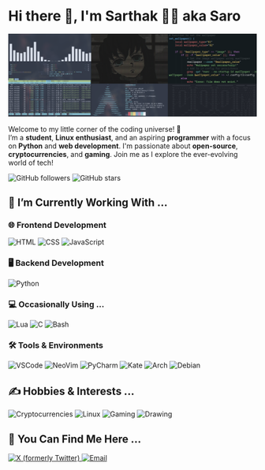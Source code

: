 # Hi there 👋, I'm Sarthak 🧑‍💻 aka Saro

![Banner](1500x500.jpeg)

Welcome to my little corner of the coding universe! 🌌  
I’m a **student**, **Linux enthusiast**, and an aspiring **programmer** with a focus on **Python** and **web development**. I'm passionate about **open-source**, **cryptocurrencies**, and **gaming**. Join me as I explore the ever-evolving world of tech!

![GitHub followers](https://img.shields.io/github/followers/codewithsarthak-2009?style=social) ![GitHub stars](https://img.shields.io/github/stars/codewithsarthak-2009?style=social)


## 🔧 I’m Currently Working With ...

### 🌐 Frontend Development
![HTML](https://img.shields.io/badge/-HTML-E34F26?style=flat-square&logo=html5&logoColor=white)
![CSS](https://img.shields.io/badge/-CSS-1572B6?style=flat-square&logo=css3&logoColor=white)
![JavaScript](https://img.shields.io/badge/-JavaScript-F7DF1E?style=flat-square&logo=javascript&logoColor=black)

### 🖥️ Backend Development
![Python](https://img.shields.io/badge/-Python-3776AB?style=flat-square&logo=python&logoColor=white)

### 💻 Occasionally Using ...
![Lua](https://img.shields.io/badge/-Lua-2C2D72?style=flat-square&logo=lua&logoColor=white)
![C](https://img.shields.io/badge/-C-A8B9CC?style=flat-square&logo=c&logoColor=white)
![Bash](https://img.shields.io/badge/-Bash-4EAA25?style=flat-square&logo=gnu-bash&logoColor=white)

### 🛠️ Tools & Environments
![VSCode](https://img.shields.io/badge/-VSCode-007ACC?style=flat-square&logo=visual-studio-code&logoColor=white)
![NeoVim](https://img.shields.io/badge/-NeoVim-57A143?style=flat-square&logo=neovim&logoColor=white)
![PyCharm](https://img.shields.io/badge/PyCharm-000000?style=flat-square&logo=pycharm&logoColor=white)
![Kate](https://img.shields.io/badge/Kate-59A3DB?style=flat-square&logo=kate&logoColor=white)
![Arch](https://img.shields.io/badge/-Arch-1793D1?style=flat-square&logo=arch-linux&logoColor=white)
![Debian](https://img.shields.io/badge/-Debian-A81D33?style=flat-square&logo=debian&logoColor=white)


## ✍️ Hobbies & Interests ...

<p align="left">
  <img src="https://img.shields.io/badge/Cryptocurrencies-Bitcoin,%20Ethereum,%20Dogecoin-ffac33?style=flat-square&logo=bitcoin&logoColor=white" alt="Cryptocurrencies" />
  <img src="https://img.shields.io/badge/Linux-FCC624?style=flat-square&logo=linux&logoColor=black" alt="Linux" />
  <img src="https://img.shields.io/badge/Gaming-FA4453?style=flat-square&logo=game-controller&logoColor=white" alt="Gaming" />
  <img src="https://img.shields.io/badge/Drawing-FF69B4?style=flat-square&logo=paintbrush&logoColor=white" alt="Drawing" />
</p>




## 📧 You Can Find Me Here ...

<p align="left">
  <a href="https://x.com/codewithsarthak-2009" target="_blank">
    <img src="https://img.shields.io/badge/X-1DA1F2?style=flat-square&logo=x&logoColor=white" alt="X (formerly Twitter)" />
  </a>
  <a href="mailto:codewithsarthak@protonmail.com" target="_blank">
    <img src="https://img.shields.io/badge/Email-D14836?style=flat-square&logo=gmail&logoColor=white" alt="Email" />
  </a>
</p>
